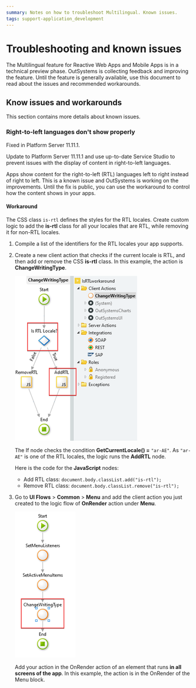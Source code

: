 ```yaml
---
summary: Notes on how to troubleshoot Multilingual. Known issues.   
tags: support-application_development
---
```


# Troubleshooting and known issues

The Multilingual feature for Reactive Web Apps and Mobile Apps is in a technical preview phase. OutSystems is collecting feedback and improving the  feature. Until the feature is generally available, use this document to read about the issues and recommended workarounds.

## Know issues and workarounds

This section contains more details about known issues.

### Right-to-left languages don't show properly

<div class="info" markdown="1">

Fixed in Platform Server 11.11.1.

Update to Platform Server 11.11.1 and use up-to-date Service Studio to prevent issues with the display of content in right-to-left languages.

</div>

Apps show content for the right-to-left (RTL) languages left to right instead of right to left. This is a known issue and OutSystems is working on the improvements. Until the fix is public, you can use the workaround to control how the content shows in your apps.

#### Workaround

The CSS class `is-rtl` defines the styles for the RTL locales. Create custom logic to add the **is-rtl** class for all your locales that are RTL, while removing it for non-RTL locales.

1.  Compile a list of the identifiers for the RTL locales your app supports.

1. Create a new client action that checks if the current locale is RTL, and then add or remove the CSS **is-rtl** class. In this example, the action is **ChangeWritingType**. 

    ![Sample logic with If and JS nodes](images/ts-rtl-fix-ss.png)

    The If node checks the condition **GetCurrentLocale() =** `"ar-AE"`. As `"ar-AE"` is one of the RTL locales, the logic runs the **AddRTL** node.

    Here is the code for the **JavaScript** nodes:

    * Add RTL class: `document.body.classList.add("is-rtl");` 
    * Remove RTL class: `document.body.classList.remove("is-rtl");`

1. Go to **UI Flows** > **Common** > **Menu** and add the client action you just created to the logic flow of **OnRender** action under **Menu**.

    ![Sample logic](images/ts-rtl-fix-details-ss.png)

    Add your action in the OnRender action of an element that runs **in all screens of the app**. In this example, the action is in the OnRender of the Menu block.
